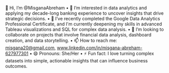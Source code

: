 👋 Hi, I’m @MisganaAbreham
•	👀 I’m interested in data analytics and applying my decade-long banking experience to uncover insights that drive strategic decisions.
•	🌱 I’ve recently completed the Google Data Analytics Professional Certificate, and I'm currently deepening my skills in advanced Tableau visualizations and SQL for complex data analysis.
•	💞️ I’m looking to collaborate on projects that involve financial data analysis, dashboard creation, and data storytelling.
•	📫 How to reach me: misgana20@gmail.com, www.linkedin.com/in/misgana-abreham-627977301
•	😄 Pronouns: She/Her
•	⚡ Fun fact: I love turning complex datasets into simple, actionable insights that can influence business outcomes.

<!---
Misganaabreham/Misganaabreham is a ✨ special ✨ repository because its `README.md` (this file) appears on your GitHub profile.
You can click the Preview link to take a look at your changes.
--->
